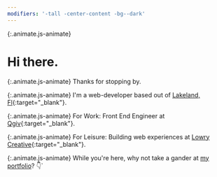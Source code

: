 ```yaml
---
modifiers: '-tall -center-content -bg--dark'
---
```


{:.animate.js-animate}
# Hi there.

{:.animate.js-animate}
Thanks for stopping by.

{:.animate.js-animate}
I'm a web-developer based out of [Lakeland, Fl](https://goo.gl/maps/jJo7VDDoq2N2){:target="_blank"}.

{:.animate.js-animate}
For Work: Front End Engineer at [Qgiv](https://qgiv.com){:target="_blank"}.

{:.animate.js-animate}
For Leisure: Building web experiences at [Lowry Creative](https://lowrycreative.com){:target="_blank"}.

{:.animate.js-animate}
While you're here, why not take a gander at [my portfolio](#home-2-portfolio)? :point_down:`